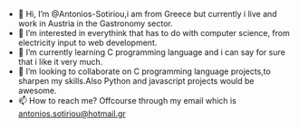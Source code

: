 - 👋 Hi, I’m @Antonios-Sotiriou,i am from Greece but currently i live and work in Austria in the Gastronomy sector.
- 👀 I’m interested in everythink that has to do with computer science, from electricity input to web development.
- 🌱 I’m currently learning C programming language and i can say for sure that i like it very much.
- 💞️ I’m looking to collaborate on C programming language projects,to sharpen my skills.Also Python and javascript projects would be awesome.
- 📫 How to reach me? Offcourse through my email which is antonios.sotiriou@hotmail.gr

<!---
Antonios-Sotiriou/Antonios-Sotiriou is a ✨ special ✨ repository because its `README.md` (this file) appears on your GitHub profile.
You can click the Preview link to take a look at your changes.
--->
